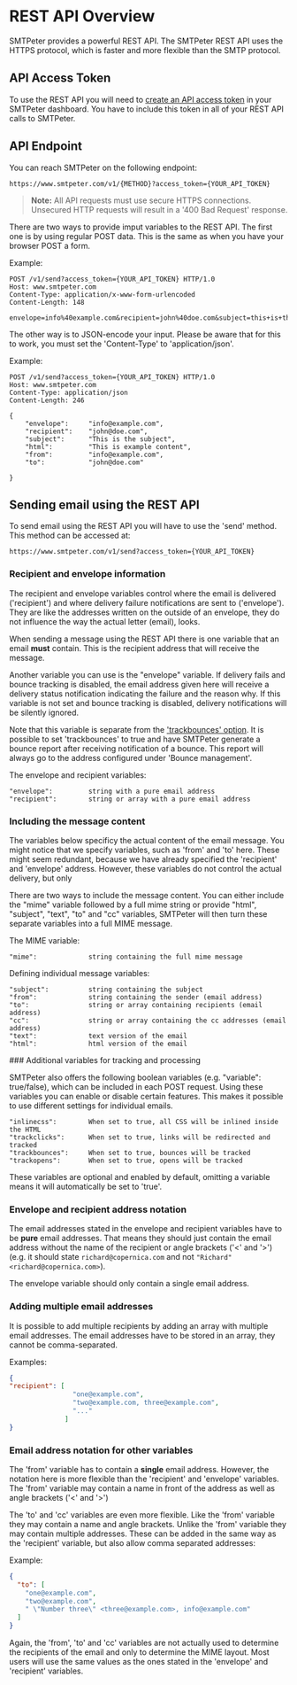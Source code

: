 # REST API Overview

SMTPeter provides a powerful REST API. The SMTPeter REST API uses
the HTTPS protocol, which is faster and more flexible than the
SMTP protocol.

## API Access Token

To use the REST API you will need to [create an API access token](copernica-docs:SMTPeter/dashboard/rest-api-token "Create REST API token documentation")
in your SMTPeter dashboard. You have to include this token in all
of your REST API calls to SMTPeter.

## API Endpoint

You can reach SMTPeter on the following endpoint:

```
https://www.smtpeter.com/v1/{METHOD}?access_token={YOUR_API_TOKEN}
```

 > **Note:** All API requests must use secure HTTPS connections. Unsecured
HTTP requests will result in a '400 Bad Request' response.

There are two ways to provide imput variables to the REST API. The first one 
is by using regular POST data. This is the same as when you have your browser 
POST a form. 

Example:
```text
POST /v1/send?access_token={YOUR_API_TOKEN} HTTP/1.0
Host: www.smtpeter.com
Content-Type: application/x-www-form-urlencoded
Content-Length: 148

envelope=info%40example.com&recipient=john%40doe.com&subject=this+is+the+subject&html=This+is+example+text&from=info%40example.com&to=john%40doe.com

```
The other way is to JSON-encode your input. Please be aware that for this 
to work, you must set the 'Content-Type' to 'application/json'.

Example:
```text
POST /v1/send?access_token={YOUR_API_TOKEN} HTTP/1.0
Host: www.smtpeter.com
Content-Type: application/json
Content-Length: 246

{
    "envelope":     "info@example.com",
    "recipient":    "john@doe.com",
    "subject":      "This is the subject",
    "html":         "This is example content",
    "from":         "info@example.com",
    "to":           "john@doe.com"

}

```

## Sending email using the REST API

To send email using the REST API you will have to use the 'send' method.
This method can be accessed at:

```text
https://www.smtpeter.com/v1/send?access_token={YOUR_API_TOKEN}
```

### Recipient and envelope information

The recipient and envelope variables control where the email is delivered ('recipient')
and where delivery failure notifications are sent to ('envelope'). They are like the 
addresses written on the outside of an envelope, they do not influence the way the actual 
letter (email), looks. 

When sending a message using the REST API there is one variable that
an email **must** contain. This is the recipient address that will
receive the message.

Another variable you can use is the "envelope" variable. If delivery fails and 
bounce tracking is disabled, the email address given here will receive a delivery 
status notification indicating the failure and the reason why. If this variable 
is not set and bounce tracking is disabled, delivery notifications will be silently 
ignored. 

Note that this variable is separate from the ['trackbounces' option](#tracking-options). It is
possible to set 'trackbounces' to true and have SMTPeter generate a bounce
report after receiving notification of a bounce. This report will always go
to the address configured under 'Bounce management'.

The envelope and recipient variables:
```text
"envelope":         string with a pure email address
"recipient":        string or array with a pure email address
```

### Including the message content

The variables below specificy the actual content of the email message. You might notice 
that we specify variables, such as 'from' and 'to' here. These might seem redundant, because 
we have already specified the 'recipient' and 'envelope' address. However, these variables 
do not control the actual delivery, but only 

There are two ways to include the message content. You can either
include the "mime" variable followed by a full mime string or provide "html",
"subject", "text", "to" and "cc" variables, SMTPeter will then turn these
separate variables into a full MIME message.

The MIME variable:
```text
"mime":             string containing the full mime message
```

Defining individual message variables:

```text
"subject":          string containing the subject
"from":             string containing the sender (email address)
"to":               string or array containing recipients (email address)
"cc":               string or array containing the cc addresses (email address)
"text":             text version of the email
"html":             html version of the email
```


###<a name="tracking-options"></a> Additional variables for tracking and processing

SMTPeter also offers the following boolean variables (e.g. "variable": true/false),
which can be included in each POST request. Using these variables you can enable or disable 
certain features. This makes it possible to use different settings for individual emails. 


```text
"inlinecss":        When set to true, all CSS will be inlined inside the HTML
"trackclicks":      When set to true, links will be redirected and tracked
"trackbounces":     When set to true, bounces will be tracked
"trackopens":       When set to true, opens will be tracked
```

These variables are optional and enabled by default, omitting a variable means it
will automatically be set to 'true'.



### Envelope and recipient address notation

The email addresses stated in the envelope and recipient variables have to
be **pure** email addresses. That means they should just contain the email
address without the name of the recipient or angle brackets ('<' and '>')
(e.g. it should state `richard@copernica.com` and not `"Richard" <richard@copernica.com>`).

The envelope variable should only contain a single email address.

### Adding multiple email addresses

It is possible to add multiple recipients by adding an array with multiple email addresses.
The email addresses have to be stored in an array, they cannot be comma-separated.

Examples:

```json
{
"recipient": [
                "one@example.com",
                "two@example.com, three@example.com",
                "..."
              ]
}
```

### Email address notation for other variables

The 'from' variable has to contain a **single** email address. However,
the notation here is more flexible than the 'recipient' and 'envelope'
variables. The 'from' variable may contain a name in front of the address
as well as angle brackets ('<' and '>')

The 'to' and 'cc' variables are even more flexible. Like the 'from' variable
they may contain a name and angle brackets. Unlike the 'from' variable they
may contain multiple addresses. These can be added in the same way as
the 'recipient' variable, but also allow comma separated addresses:

Example:

```json
{
  "to": [
    "one@example.com",
    "two@example.com",
    " \"Number three\" <three@example.com>, info@example.com"
  ]
}
```

Again, the 'from', 'to' and 'cc' variables are not actually used to determine
the recipients of the email and only to determine the MIME layout. Most users
will use the same values as the ones stated in the 'envelope' and 'recipient'
variables.



<!--

## Examples

@todo example

-->
